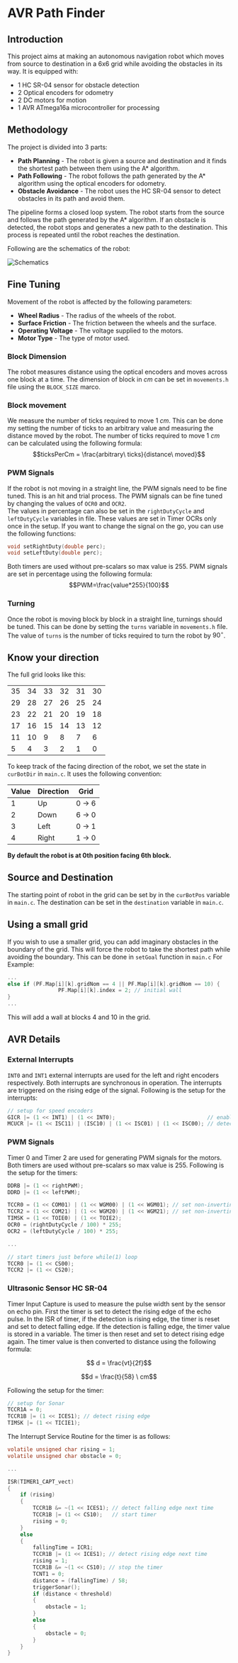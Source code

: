# AVR Path Finder

## Introduction

This project aims at making an autonomous navigation robot which moves from source to destination in a 6x6 grid while avoiding the obstacles in its way. It is equipped with:

- 1 HC SR-04 sensor for obstacle detection
- 2 Optical encoders for odometry
- 2 DC motors for motion
- 1 AVR ATmega16a microcontroller for processing

## Methodology

The project is divided into 3 parts:

- **Path Planning** - The robot is given a source and destination and it finds the shortest path between them using the A\* algorithm.
- **Path Following** - The robot follows the path generated by the A\* algorithm using the optical encoders for odometry.
- **Obstacle Avoidance** - The robot uses the HC SR-04 sensor to detect obstacles in its path and avoid them.

The pipeline forms a closed loop system. The robot starts from the source and follows the path generated by the A\* algorithm. If an obstacle is detected, the robot stops and generates a new path to the destination. This process is repeated until the robot reaches the destination.

Following are the schematics of the robot:

![Schematics](./projSchematics.png)

## Fine Tuning

Movement of the robot is affected by the following parameters:

- **Wheel Radius** - The radius of the wheels of the robot.
- **Surface Friction** - The friction between the wheels and the surface.
- **Operating Voltage** - The voltage supplied to the motors.
- **Motor Type** - The type of motor used.

### Block Dimension

The robot measures distance using the optical encoders and moves across one block at a time. The dimension of block in $cm$ can be set in <code>movements.h</code> file using the <code>BLOCK_SIZE</code> marco.

### Block movement

We measure the number of ticks required to move $1\ cm$. This can be done my setting the number of ticks to an arbitrary value and measuring the distance moved by the robot. The number of ticks required to move $1\ cm$ can be calculated using the following formula:
$$ticksPerCm = \frac{arbitrary\ ticks}{distance\ moved}$$

### PWM Signals

If the robot is not moving in a straight line, the PWM signals need to be fine tuned. This is an hit and trial process. The PWM signals can be fine tuned by changing the values of <code>OCR0</code> and <code>OCR2</code>.<br>
The values in percentage can also be set in the <code>rightDutyCycle</code> and <code>leftDutyCycle</code> variables in file. These values are set in Timer OCRs only once in the setup. If you want to change the signal on the go, you can use the following functions:

```c
void setRightDuty(double perc);
void setLeftDuty(double perc);
```

Both timers are used without pre-scalars so max value is 255. PWM signals are set in percentage using the following formula:
$$PWM=\frac{value*255}{100}$$

### Turning

Once the robot is moving block by block in a straight line, turnings should be tuned. This can be done by setting the <code>turns</code> variable in <code>movements.h</code> file. The value of <code>turns</code> is the number of ticks required to turn the robot by $90^{\circ}$.

## Know your direction

The full grid looks like this:

|     |     |     |     |     |     |
| --- | --- | --- | --- | --- | --- |
| 35  | 34  | 33  | 32  | 31  | 30  |
| 29  | 28  | 27  | 26  | 25  | 24  |
| 23  | 22  | 21  | 20  | 19  | 18  |
| 17  | 16  | 15  | 14  | 13  | 12  |
| 11  | 10  | 9   | 8   | 7   | 6   |
| 5   | 4   | 3   | 2   | 1   | 0   |

To keep track of the facing direction of the robot, we set the state in <code>curBotDir</code> in <code>main.c</code>. It uses the following convention:

| Value | Direction | Grid   |
| ----- | --------- | ------ |
| 1     | Up        | 0 -> 6 |
| 2     | Down      | 6 -> 0 |
| 3     | Left      | 0 -> 1 |
| 4     | Right     | 1 -> 0 |

**By default the robot is at 0th position facing 6th block.**

## Source and Destination

The starting point of robot in the grid can be set by in the <code>curBotPos</code> variable in <code>main.c</code>. The destination can be set in the <code>destination</code> variable in <code>main.c</code>.

## Using a small grid

If you wish to use a smaller grid, you can add imaginary obstacles in the boundary of the grid. This will force the robot to take the shortest path while avoiding the boundary. This can be done in <code>setGoal</code> function in <code>main.c</code>
For Example:

```c
...
else if (PF.Map[i][k].gridNom == 4 || PF.Map[i][k].gridNom == 10) {
                PF.Map[i][k].index = 2; // initial wall
}
...
```

This will add a wall at blocks 4 and 10 in the grid.

## AVR Details

### External Interrupts

<code>INT0</code> and <code>INT1</code> external interrupts are used for the left and right encoders respectively. Both interrupts are synchronous in operation. The interrupts are triggered on the rising edge of the signal. Following is the setup for the interrupts:

```c
// setup for speed encoders
GICR |= (1 << INT1) | (1 << INT0);							   // enable INT0 and INT1
MCUCR |= (1 << ISC11) | (ISC10) | (1 << ISC01) | (1 << ISC00); // detect changes on rising edge for INT1 and INT0
```

### PWM Signals

Timer 0 and Timer 2 are used for generating PWM signals for the motors. Both timers are used without pre-scalars so max value is 255. Following is the setup for the timers:

```c
DDRB |= (1 << rightPWM);
DDRD |= (1 << leftPWM);

TCCR0 = (1 << COM01) | (1 << WGM00) | (1 << WGM01); // set non-inverting Fast PWM mode on timer0
TCCR2 = (1 << COM21) | (1 << WGM20) | (1 << WGM21); // set non-inverting Fast PWM mode on timer2
TIMSK = (1 << TOIE0) | (1 << TOIE2);
OCR0 = (rightDutyCycle / 100) * 255;
OCR2 = (leftDutyCycle / 100) * 255;

...

// start timers just before while(1) loop
TCCR0 |= (1 << CS00);
TCCR2 |= (1 << CS20);

```

### Ultrasonic Sensor HC SR-04

Timer Input Capture is used to measure the pulse width sent by the sensor on echo pin. First the timer is set to detect the rising edge of the echo pulse. In the ISR of timer, if the detection is rising edge, the timer is reset and set to detect falling edge. If the detection is falling edge, the timer value is stored in a variable. The timer is then reset and set to detect rising edge again. The timer value is then converted to distance using the following formula:

$$ d = \frac{vt}{2f}$$

$$d = \frac{t}{58} \ cm$$

Following the setup for the timer:

```c
// setup for Sonar
TCCR1A = 0;
TCCR1B |= (1 << ICES1); // detect rising edge
TIMSK |= (1 << TICIE1);
```

The Interrupt Service Routine for the timer is as follows:

```c
volatile unsigned char rising = 1;
volatile unsigned char obstacle = 0;

...

ISR(TIMER1_CAPT_vect)
{
	if (rising)
	{
		TCCR1B &= ~(1 << ICES1); // detect falling edge next time
		TCCR1B |= (1 << CS10);	 // start timer
		rising = 0;
	}
	else
	{
		fallingTime = ICR1;
		TCCR1B |= (1 << ICES1); // detect rising edge next time
		rising = 1;
		TCCR1B &= ~(1 << CS10); // stop the timer
		TCNT1 = 0;
		distance = (fallingTime) / 58;
		triggerSonar();
		if (distance < threshold)
		{
			obstacle = 1;
		}
		else
		{
			obstacle = 0;
		}
	}
}
```
